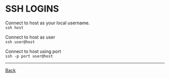 # SSH LOGINS
Connect to host as your local username.  
`ssh host`

Connect to host as user  
`ssh user@host`

Connect to host using port  
`ssh -p port user@host`

---

[Back](../contents.md)